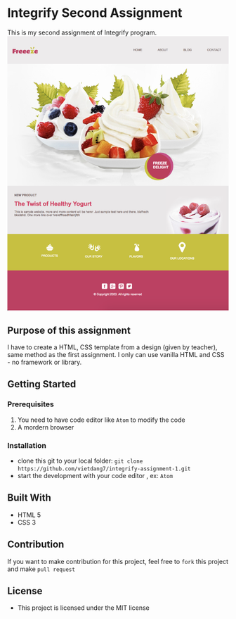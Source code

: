 # Integrify Second Assignment

This is my second assignment of Integrify program.
![Final Result](https://github.com/vietdang7/integrify-assignment-2/blob/master/img/2nd-assignment.png)


## Purpose of this assignment
I have to create a HTML, CSS template from a design (given by teacher), same method as the first assignment. I only can use vanilla HTML and CSS - no framework or library.

## Getting Started
### Prerequisites
1. You need to have code editor like `Atom` to modify the code 
2. A mordern browser

### Installation
* clone this git to your local folder: `git clone https://github.com/vietdang7/integrify-assignment-1.git`
* start the development with your code editor , ex: `Atom`

## Built With
- HTML 5
- CSS 3


## Contribution
If you want to make contribution for this project, feel free to `fork` this project and make `pull request`

## License
- This project is licensed under the MIT license
